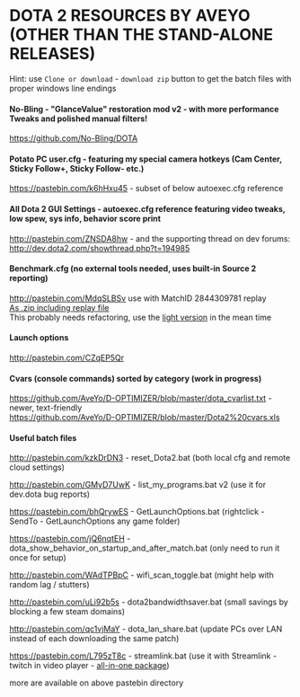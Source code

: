 # DOTA 2 RESOURCES BY AVEYO (OTHER THAN THE STAND-ALONE RELEASES)

Hint: use `Clone or download` - `download zip` button to get the batch files with proper windows line endings  

#### No-Bling - "GlanceValue" restoration mod v2 - with more performance Tweaks and polished manual filters!  
https://github.com/No-Bling/DOTA  

#### Potato PC user.cfg - featuring my special camera hotkeys (Cam Center, Sticky Follow+, Sticky Follow- etc.)
https://pastebin.com/k6hHxu45 - subset of below autoexec.cfg reference

#### All Dota 2 GUI Settings - autoexec.cfg reference featuring video tweaks, low spew, sys info, behavior score print
http://pastebin.com/ZNSDA8hw - and the supporting thread on dev forums: http://dev.dota2.com/showthread.php?t=194985

#### Benchmark.cfg (no external tools needed, uses built-in Source 2 reporting)
http://pastebin.com/MdqSLBSv use with MatchID 2844309781 replay  
[As .zip including replay file](https://github.com/AveYo/D-OPTIMIZER/releases/download/3.0/Dota_2_benchmark.zip)  
This probably needs refactoring, use the [light version](https://github.com/AveYo/D-OPTIMIZER/releases/tag/3.0l) in the mean time

#### Launch options
http://pastebin.com/CZqEP5Qr

#### Cvars (console commands) sorted by category (work in progress)
https://github.com/AveYo/D-OPTIMIZER/blob/master/dota_cvarlist.txt - newer, text-friendly  
https://github.com/AveYo/D-OPTIMIZER/blob/master/Dota2%20cvars.xls  

#### Useful batch files

http://pastebin.com/kzkDrDN3 - reset_Dota2.bat (both local cfg and remote cloud settings)

http://pastebin.com/GMyD7UwK - list_my_programs.bat v2 (use it for dev.dota bug reports)

https://pastebin.com/bhQrywES - GetLaunchOptions.bat (rightclick - SendTo - GetLaunchOptions any game folder)

https://pastebin.com/jQ6nqtEH - dota_show_behavior_on_startup_and_after_match.bat (only need to run it once for setup)

http://pastebin.com/WAdTPBpC - wifi_scan_toggle.bat (might help with random lag / stutters)

http://pastebin.com/uLi92b5s - dota2bandwidthsaver.bat (small savings by blocking a few steam domains)

http://pastebin.com/qc1vjMaY - dota_lan_share.bat (update PCs over LAN instead of each downloading the same patch)

https://pastebin.com/L795zT8c - streamlink.bat (use it with Streamlink - twitch in video player - [all-in-one package](https://github.com/AveYo/Streamlink-all-in-one/releases))

more are available on above pastebin directory
